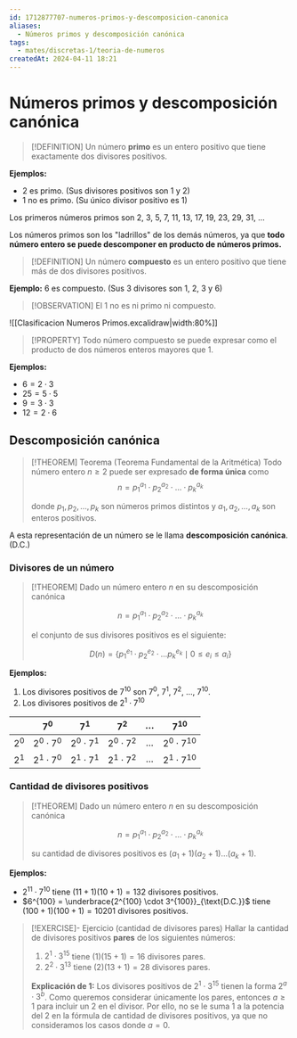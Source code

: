 ```yaml
---
id: 1712877707-numeros-primos-y-descomposicion-canonica
aliases:
  - Números primos y descomposición canónica
tags:
  - mates/discretas-1/teoria-de-numeros
createdAt: 2024-04-11 18:21
---
```


# Números primos y descomposición canónica

> [!DEFINITION]
> Un número **primo** es un entero positivo que tiene exactamente dos divisores positivos.

**Ejemplos:**

- $2$ es primo. (Sus divisores positivos son $1$ y $2$)
- $1$ no es primo. (Su único divisor positivo es $1$)

Los primeros números primos son $2$, $3$, $5$, $7$, $11$, $13$, $17$, $19$, $23$, $29$, $31$, ...

Los números primos son los "ladrillos" de los demás números, ya que **todo número entero se puede descomponer en producto de números primos.**

> [!DEFINITION]
> Un número **compuesto** es un entero positivo que tiene más de dos divisores positivos.

**Ejemplo:** $6$ es compuesto. (Sus 3 divisores son $1$, $2$, $3$ y $6$)

> [!OBSERVATION]
> El $1$ no es ni primo ni compuesto.

![[Clasificacion Numeros Primos.excalidraw|width:80%]]

> [!PROPERTY]
> Todo número compuesto se puede expresar como el producto de dos números enteros mayores que $1$.

**Ejemplos:**

- $6 = 2 \cdot 3$
- $25 = 5 \cdot 5$
- $9 = 3 \cdot 3$
- $12 = 2 \cdot 6$

## Descomposición canónica

> [!THEOREM]  Teorema (Teorema Fundamental de la Aritmética)
> Todo número entero $n \geq 2$ puede ser expresado **de forma única** como
> $$
>  n = p_{1}^{a_{1}} \cdot p_{2}^{a_{2}} \cdot \ldots \cdot p_{k}^{a_{k}}
> $$
> 
> donde $p_{1},p_{2},\ldots,p_{k}$ son números primos distintos y $a_{1},a_{2},\dots,a_{k}$ son enteros positivos.

A esta representación de un número se le llama **descomposición canónica**. (D.C.)

### Divisores de un número

> [!THEOREM]
> Dado un número entero $n$ en su descomposición canónica
> 
> $$
> n = p_{1}^{a_{1}} \cdot p_{2}^{a_{2}} \cdot \ldots \cdot p_{k}^{a_{k}}
> $$
> 
> el conjunto de sus divisores positivos es el siguiente:
> 
> $$
> D(n) = \left\{ p_{1}^{e_{1}} \cdot p_{2}^{e_{2}} \cdot \ldots p_{k}^{e_{k}} \mid 0 \leq e_{i} \leq a_{i} \right\}
> $$

**Ejemplos:**

1. Los divisores positivos de $7^{10}$ son $7^{0}$, $7^{1}$, $7^{2}$, ..., $7^{10}$.
2. Los divisores positivos de $2^{1} \cdot 7^{10}$

|         |       $7^{0}$       |       $7^{1}$       |       $7^{2}$       | $\dots$ |       $7^{10}$       |
| :-----: | :-----------------: | :-----------------: | :-----------------: | :-----: | :------------------: |
| $2^{0}$ | $2^{0} \cdot 7^{0}$ | $2^{0} \cdot 7^{1}$ | $2^{0} \cdot 7^{2}$ | $\dots$ | $2^{0} \cdot 7^{10}$ |
| $2^{1}$ | $2^{1} \cdot 7^{0}$ | $2^{1} \cdot 7^{1}$ | $2^{1} \cdot 7^{2}$ | $\dots$ | $2^{1} \cdot 7^{10}$ |

### Cantidad de divisores positivos

> [!THEOREM]
> Dado un número entero $n$ en su descomposición canónica
> 
> $$
> n = p_{1}^{a_{1}} \cdot p_{2}^{a_{2}} \cdot \ldots \cdot p_{k}^{a_{k}}
> $$
> 
> su cantidad de divisores positivos es $(a_{1} + 1)(a_{2} + 1)\ldots(a_{k} + 1)$.

**Ejemplos:**

- $2^{11} \cdot 7^{10}$ tiene $(11 + 1)(10 + 1) = 132$ divisores positivos.
- $6^{100} = \underbrace{2^{100} \cdot 3^{100}}_{\text{D.C.}}$ tiene $(100 + 1)(100 + 1) = 10201$ divisores positivos.

> [!EXERCISE]-  Ejercicio (cantidad de divisores pares)
> Hallar la cantidad de divisores positivos **pares** de los siguientes números:
> 	1. $2^{1} \cdot 3^{15}$ tiene $(1)(15 + 1) = 16$ divisores pares.
> 	2. $2^{2} \cdot 3^{13}$ tiene $(2)(13 + 1) = 28$ divisores pares.
> 	
> 	**Explicación de 1:** Los divisores positivos de $2^{1} \cdot 3^{15}$ tienen la forma $2^{a} \cdot 3^{b}$. Como queremos considerar únicamente los pares, entonces $a \geq 1$ para incluir un $2$ en el divisor. Por ello, no se le suma $1$ a la potencia del $2$ en la fórmula de cantidad de divisores positivos, ya que no consideramos los casos donde $a = 0$.
